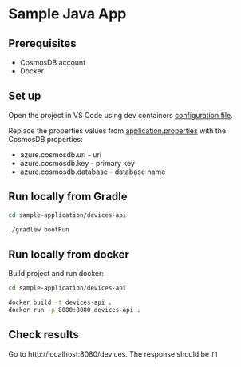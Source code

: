 # Sample Java App

## Prerequisites

* CosmosDB account
* Docker

## Set up

Open the project in VS Code using dev containers [configuration file](../../.devcontainer/devcontainer.json).

Replace the properties values from [application.properties](src/main/resources/application.properties) with the CosmosDB properties:

* azure.cosmosdb.uri - uri 
* azure.cosmosdb.key - primary key
* azure.cosmosdb.database - database name

## Run locally from Gradle

```bash
cd sample-application/devices-api

./gradlew bootRun
```

## Run locally from docker

Build project and run docker:

```bash
cd sample-application/devices-api

docker build -t devices-api .
docker run -p 8080:8080 devices-api .
```

## Check results

Go to http://localhost:8080/devices. The response should be `[]`
